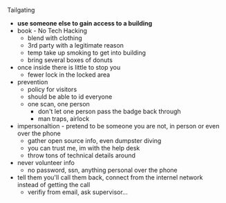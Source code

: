Tailgating

* **use someone else to gain access to a building**
* book - No Tech Hacking 
	* blend with clothing
	* 3rd party with a legitimate reason
	* temp take up smoking to get into building 
	* bring several boxes of donuts 
* once inside there is little to stop you 
	* fewer lock in the locked area 
* prevention
	* policy for visitors 
	* should be able to id everyone
	* one scan, one person 
		* don't let one person pass the badge back through 
		* man traps, airlock
* impersonaltion - pretend to be someone you are not, in person or even over the phone
	* gather open source info, even dumpster diving 
	* you can trust me, im with the help desk
	* throw tons of technical details around 
* never volunteer info
	* no password, ssn, anything personal over the phone 
* tell them you'll call them back, connect from the internel network instead of getting the call
	* verifiy from email, ask supervisor...